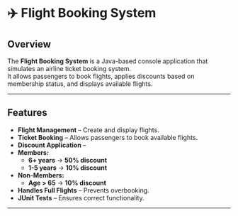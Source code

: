 # ✈️ Flight Booking System

##  Overview
The **Flight Booking System** is a Java-based console application that simulates an airline ticket booking system.  
It allows passengers to book flights, applies discounts based on membership status, and displays available flights.

---

##  Features
-  **Flight Management** – Create and display flights.
-  **Ticket Booking** – Allows passengers to book available flights.
-  **Discount Application** –  
  - **Members:**  
    - **6+ years** → **50% discount**  
    - **1-5 years** → **10% discount**  
  - **Non-Members:**  
    - **Age > 65** → **10% discount**
-  **Handles Full Flights** – Prevents overbooking.
-  **JUnit Tests** – Ensures correct functionality.

---
